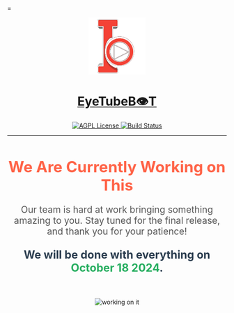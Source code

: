 =<p align="center">
  <a href="https://t.me/EyeTubeAiBot">
    <img src="https://github.com/Mickekofi/EyeTubeBot/blob/master/logo.png" alt="Logo" width="130">
  </a>
  <a href = "https://t.me/EyeTubeAiBot">
  <h1 align="center"><strong>EyeTubeB👁T</strong></h1>
  </a>
  <p align="center">
    <a href="http://www.gnu.org/licenses/agpl-3.0">
      <img src="https://img.shields.io/badge/license-AGPL-blue.svg" alt="AGPL License">
    </a>
    <a href="https://wa.me/233505994829?text=*EyeTubeB👁t_From_Github_User_💬Message_:*%20">
      <img src="https://img.shields.io/badge/Contact-Engineers-red.svg" alt="Build Status">
    </a>
  </p>
</p>

---
<div align="center" style="margin-top: 50px;">
  <h1 style="font-size: 2.5em; color: #ff6347;">We Are Currently Working on This</h1>
  <p style="font-size: 1.5em; color: #555;">
    Our team is hard at work bringing something amazing to you. 
    Stay tuned for the final release, and thank you for your patience!
  </p>
  <p style="font-size: 1.8em; font-weight: bold; color: #2c3e50;">
    We will be done with everything on <span style="color: #27ae60;">October 18 2024</span>.
  </p>
  <img src="https://media.giphy.com/media/l3nWhI38IWDofyDrW/giphy.gif" alt="working on it" style="width: 200px; margin-top: 30px;">
</div>
